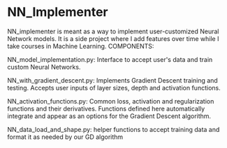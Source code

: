 # NN_Implementer

NN_implementer is meant as a way to implement user-customized Neural Network models. It is a side project where I add features over time while I take courses in Machine Learning.
COMPONENTS:

NN_model_implementation.py: Interface to accept user's data and train custom Neural Networks.

NN_with_gradient_descent.py: Implements Gradient Descent training and testing. Accepts user inputs of layer sizes, depth and activation functions.

NN_activation_functions.py: Common loss, activation and regularization functions and their derivatives. Functions defined here automatically integrate and appear as an options for the Gradient Descent algorithm.

NN_data_load_and_shape.py: helper functions to accept training data and format it as needed by our GD algorithm
